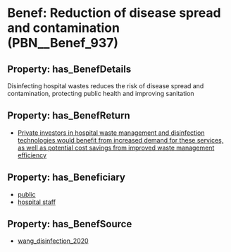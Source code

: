 # Benef: __Reduction of disease spread and contamination__ (PBN__Benef_937)

## Property: has_BenefDetails

Disinfecting hospital wastes reduces the risk of disease spread and contamination, protecting public health and improving sanitation

## Property: has_BenefReturn

* [Private investors in hospital waste management and disinfection technologies would benefit from increased demand for these services, as well as potential cost savings from improved waste management efficiency](../BenefReturn/PBN__BenefReturn_1027)

## Property: has_Beneficiary

* [public](../Stakeholder/PBN__Stakeholder_52)
* [hospital staff](../Stakeholder/PBN__Stakeholder_369)

## Property: has_BenefSource

* [wang_disinfection_2020](../Article/PBN__Article_191)

